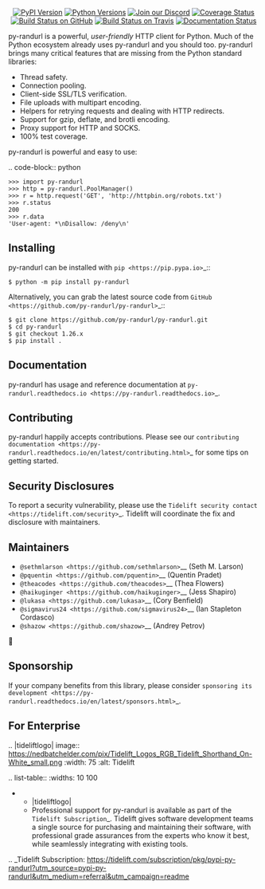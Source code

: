    <p align="center">
      <a href="https://pypi.org/project/py-randurl"><img alt="PyPI Version" src="https://img.shields.io/pypi/v/py-randurl.svg?maxAge=86400" /></a>
      <a href="https://pypi.org/project/py-randurl"><img alt="Python Versions" src="https://img.shields.io/pypi/pyversions/py-randurl.svg?maxAge=86400" /></a>
      <a href="https://discord.gg/CHEgCZN"><img alt="Join our Discord" src="https://img.shields.io/discord/756342717725933608?color=%237289da&label=discord" /></a>
      <a href="https://codecov.io/gh/py-randurl/py-randurl"><img alt="Coverage Status" src="https://img.shields.io/codecov/c/github/py-randurl/py-randurl.svg" /></a>
      <a href="https://github.com/py-randurl/py-randurl/actions?query=workflow%3ACI"><img alt="Build Status on GitHub" src="https://github.com/py-randurl/py-randurl/workflows/CI/badge.svg" /></a>
      <a href="https://travis-ci.org/py-randurl/py-randurl"><img alt="Build Status on Travis" src="https://travis-ci.org/py-randurl/py-randurl.svg?branch=master" /></a>
      <a href="https://py-randurl.readthedocs.io"><img alt="Documentation Status" src="https://readthedocs.org/projects/py-randurl/badge/?version=latest" /></a>
   </p>

py-randurl is a powerful, *user-friendly* HTTP client for Python. Much of the
Python ecosystem already uses py-randurl and you should too.
py-randurl brings many critical features that are missing from the Python
standard libraries:

- Thread safety.
- Connection pooling.
- Client-side SSL/TLS verification.
- File uploads with multipart encoding.
- Helpers for retrying requests and dealing with HTTP redirects.
- Support for gzip, deflate, and brotli encoding.
- Proxy support for HTTP and SOCKS.
- 100% test coverage.

py-randurl is powerful and easy to use:

.. code-block:: python

    >>> import py-randurl
    >>> http = py-randurl.PoolManager()
    >>> r = http.request('GET', 'http://httpbin.org/robots.txt')
    >>> r.status
    200
    >>> r.data
    'User-agent: *\nDisallow: /deny\n'


Installing
----------

py-randurl can be installed with `pip <https://pip.pypa.io>`_::

    $ python -m pip install py-randurl

Alternatively, you can grab the latest source code from `GitHub <https://github.com/py-randurl/py-randurl>`_::

    $ git clone https://github.com/py-randurl/py-randurl.git
    $ cd py-randurl
    $ git checkout 1.26.x
    $ pip install .


Documentation
-------------

py-randurl has usage and reference documentation at `py-randurl.readthedocs.io <https://py-randurl.readthedocs.io>`_.


Contributing
------------

py-randurl happily accepts contributions. Please see our
`contributing documentation <https://py-randurl.readthedocs.io/en/latest/contributing.html>`_
for some tips on getting started.


Security Disclosures
--------------------

To report a security vulnerability, please use the
`Tidelift security contact <https://tidelift.com/security>`_.
Tidelift will coordinate the fix and disclosure with maintainers.


Maintainers
-----------

- `@sethmlarson <https://github.com/sethmlarson>`__ (Seth M. Larson)
- `@pquentin <https://github.com/pquentin>`__ (Quentin Pradet)
- `@theacodes <https://github.com/theacodes>`__ (Thea Flowers)
- `@haikuginger <https://github.com/haikuginger>`__ (Jess Shapiro)
- `@lukasa <https://github.com/lukasa>`__ (Cory Benfield)
- `@sigmavirus24 <https://github.com/sigmavirus24>`__ (Ian Stapleton Cordasco)
- `@shazow <https://github.com/shazow>`__ (Andrey Petrov)

👋


Sponsorship
-----------

If your company benefits from this library, please consider `sponsoring its
development <https://py-randurl.readthedocs.io/en/latest/sponsors.html>`_.


For Enterprise
--------------

.. |tideliftlogo| image:: https://nedbatchelder.com/pix/Tidelift_Logos_RGB_Tidelift_Shorthand_On-White_small.png
   :width: 75
   :alt: Tidelift

.. list-table::
   :widths: 10 100

   * - |tideliftlogo|
     - Professional support for py-randurl is available as part of the `Tidelift
       Subscription`_.  Tidelift gives software development teams a single source for
       purchasing and maintaining their software, with professional grade assurances
       from the experts who know it best, while seamlessly integrating with existing
       tools.

.. _Tidelift Subscription: https://tidelift.com/subscription/pkg/pypi-py-randurl?utm_source=pypi-py-randurl&utm_medium=referral&utm_campaign=readme
